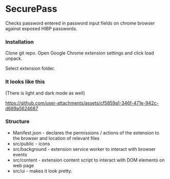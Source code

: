 # SecurePass
Checks password entered in password input fields on chrome browser against exposed HIBP passwords.

### Installation
Clone git repo. Open Google Chrome extension settings and click load unpack.

Select extension folder.

### It looks like this
(There is light and dark mode as well)

https://github.com/user-attachments/assets/cf5859a1-346f-471e-942c-d689a5624687

### Structure
- Manifest.json - declares the permissions / actions of the extension to the browser and location of relevant files
- src/public - icons
- src/background - extension service worker to interact with browser events
- src/content - extension content script to interact with DOM elements on web page
- src/ui - makes it look pretty. 
